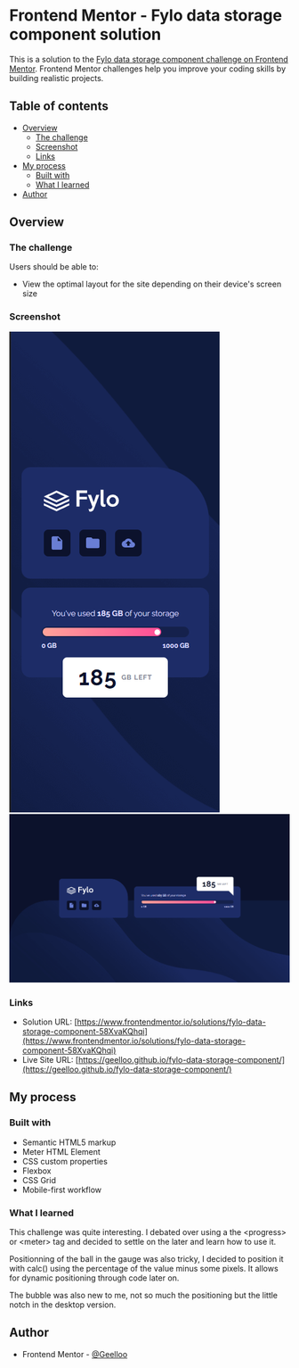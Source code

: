 # Frontend Mentor - Fylo data storage component solution

This is a solution to the [Fylo data storage component challenge on Frontend Mentor](https://www.frontendmentor.io/challenges/fylo-data-storage-component-1dZPRbV5n). Frontend Mentor challenges help you improve your coding skills by building realistic projects.

## Table of contents

- [Overview](#overview)
  - [The challenge](#the-challenge)
  - [Screenshot](#screenshot)
  - [Links](#links)
- [My process](#my-process)
  - [Built with](#built-with)
  - [What I learned](#what-i-learned)
- [Author](#author)

## Overview

### The challenge

Users should be able to:

- View the optimal layout for the site depending on their device's screen size

### Screenshot

![](screenshots/mobile.png)
![](screenshots/desktop.png)

### Links

- Solution URL: [https://www.frontendmentor.io/solutions/fylo-data-storage-component-58XvaKQhqi](https://www.frontendmentor.io/solutions/fylo-data-storage-component-58XvaKQhqi)
- Live Site URL: [https://geelloo.github.io/fylo-data-storage-component/](https://geelloo.github.io/fylo-data-storage-component/)

## My process

### Built with

- Semantic HTML5 markup
- Meter HTML Element
- CSS custom properties
- Flexbox
- CSS Grid
- Mobile-first workflow

### What I learned

This challenge was quite interesting. I debated over using a the \<progress\> or \<meter\> tag and decided to settle on the later and learn how to use it.

Positionning of the ball in the gauge was also tricky, I decided to position it with calc() using the percentage of the value minus some pixels. It allows for dynamic positioning through code later on.

The bubble was also new to me, not so much the positioning but the little notch in the desktop version.

## Author

- Frontend Mentor - [@Geelloo](https://www.frontendmentor.io/profile/Geelloo)
